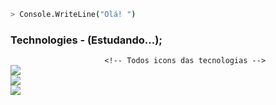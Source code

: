 ```bash
> Console.WriteLine("Olá! ")
```


<div aling="start">
<h3>Technologies - (Estudando...);</h3
                                    
                         <!-- Todos icons das tecnologias -->
<div>
  <img src="https://skillicons.dev/icons?i=html,css,js" />
</div>
<div>
<img src="https://skillicons.dev/icons?i=typescript,php,cs" />
</div>
<div>
  <img src="https://skillicons.dev/icons?i=dotnet,react" />
</div>




  
</div>

